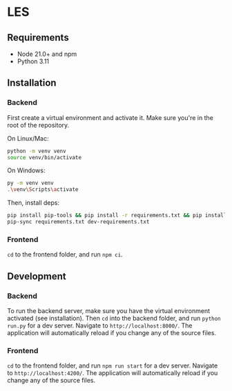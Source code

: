 # LES

## Requirements

- Node 21.0+ and npm
- Python 3.11

## Installation

### Backend

First create a virtual environment and activate it. Make sure you're in the root of the repository.

On Linux/Mac:
```sh
python -m venv venv
source venv/bin/activate
```

On Windows:
```sh
py -m venv venv
.\venv\Scripts\activate
```

Then, install deps:
```sh
pip install pip-tools && pip install -r requirements.txt && pip install -r requirements.dev.txt
pip-sync requirements.txt dev-requirements.txt
```

### Frontend

`cd` to the frontend folder, and run `npm ci`.

## Development

### Backend

To run the backend server, make sure you have the virtual environment activated (see installation).
Then `cd` into the backend folder, and run `python run.py` for a dev server. Navigate to `http://localhost:8000/`. The application will automatically reload if you change any of the source files.

### Frontend

`cd` to the frontend folder, and run `npm run start` for a dev server. Navigate to `http://localhost:4200/`. The application will automatically reload if you change any of the source files.

